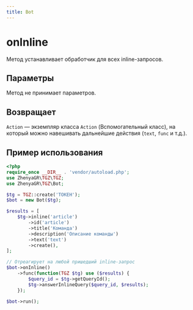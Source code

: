 ```yaml
---
title: Bot
---
```


# onInline
Метод устанавливает обработчик для всех inline-запросов.

## Параметры
Метод не принимает параметров.

## Возвращает
`Action` — экземпляр класса `Action` (Вспомогательный класс), на который можно навешивать дальнейшие действия (`text`, `func` и т.д.).

## Пример использования
```php
<?php
require_once __DIR__ . 'vendor/autoload.php';
use ZhenyaGR\TGZ\TGZ;
use ZhenyaGR\TGZ\Bot;

$tg = TGZ::create('ТОКЕН');
$bot = new Bot($tg);

$results = [
    $tg->inline('article')
        ->id('article')
        ->title('Команда')
        ->description('Описание команды')
        ->text('text')
        ->create(),
];

// Отреагирует на любой пришедший inline-запрос
$bot->onInline()
    ->func(function(TGZ $tg) use ($results) {
        $query_id = $tg->getQueryId();
        $tg->answerInlineQuery($query_id, $results);
    });

$bot->run();
```